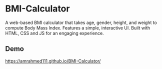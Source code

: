 # BMI-Calculator
A web-based BMI calculator that takes age, gender, height, and weight to compute Body Mass Index. Features a simple, interactive UI. Built with HTML, CSS and JS for an engaging experience.

## Demo
https://amrahmed111.github.io/BMI-Calculator/
